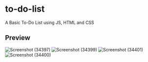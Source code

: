 # to-do-list
A Basic To-Do List using JS, HTML and CSS
## Preview
![Screenshot (34397)](https://github.com/user-attachments/assets/340f7934-7ad9-4975-8beb-cdc959cdca0c)
![Screenshot (34399)](https://github.com/user-attachments/assets/fde4d486-5308-4959-a251-84b5aeb3cb77)
![Screenshot (34401)](https://github.com/user-attachments/assets/c9b8c327-2002-4168-a5e9-20c9e14feecc)
![Screenshot (34400)](https://github.com/user-attachments/assets/3f844b68-57a5-45ab-9c5c-8e047d5915de)
